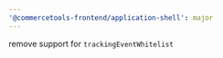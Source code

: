 ```yaml
---
'@commercetools-frontend/application-shell': major
---
```


remove support for `trackingEventWhitelist`
